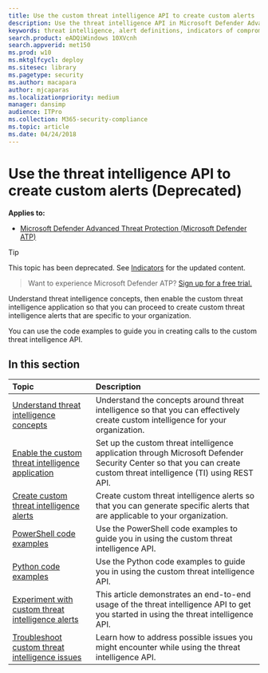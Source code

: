 ```yaml
---
title: Use the custom threat intelligence API to create custom alerts
description: Use the threat intelligence API in Microsoft Defender Advanced Threat Protection to create custom alerts
keywords: threat intelligence, alert definitions, indicators of compromise
search.product: eADQiWindows 10XVcnh
search.appverid: met150
ms.prod: w10
ms.mktglfcycl: deploy
ms.sitesec: library
ms.pagetype: security
ms.author: macapara
author: mjcaparas
ms.localizationpriority: medium
manager: dansimp
audience: ITPro
ms.collection: M365-security-compliance 
ms.topic: article
ms.date: 04/24/2018
---
```


# Use the threat intelligence API to create custom alerts (Deprecated)

**Applies to:**
- [Microsoft Defender Advanced Threat Protection (Microsoft Defender ATP)](https://go.microsoft.com/fwlink/p/?linkid=2069559)

>[!TIP]
>This topic has been deprecated. See [Indicators](ti-indicator.md) for the updated content.

>Want to experience Microsoft Defender ATP? [Sign up for a free trial.](https://www.microsoft.com/en-us/WindowsForBusiness/windows-atp?ocid=docs-wdatp-customti-abovefoldlink) 

Understand threat intelligence concepts, then enable the custom threat intelligence application so that you can proceed to create custom threat intelligence alerts that are specific to your organization.

You can use the code examples to guide you in creating calls to the custom threat intelligence API.

## In this section

Topic | Description
:---|:---
[Understand threat intelligence concepts](threat-indicator-concepts.md) |  Understand the concepts around threat intelligence so that you can effectively create custom intelligence for your organization.
[Enable the custom threat intelligence application](enable-custom-ti.md) | Set up the custom threat intelligence application through Microsoft Defender Security Center so that you can create custom threat intelligence (TI) using REST API.
[Create custom threat intelligence alerts](custom-ti-api.md) | Create custom threat intelligence alerts so that you can generate specific alerts that are applicable to your organization.
[PowerShell code examples](powershell-example-code.md) | Use the PowerShell code examples to guide you in using the custom threat intelligence API.
[Python code examples](python-example-code.md) | Use the Python code examples to guide you in using the custom threat intelligence API.
[Experiment with custom threat intelligence alerts](experiment-custom-ti.md) | This article demonstrates an end-to-end usage of the threat intelligence API to get you started in using the threat intelligence API.
[Troubleshoot custom threat intelligence issues](troubleshoot-custom-ti.md) | Learn how to address possible issues you might encounter while using the threat intelligence API.
